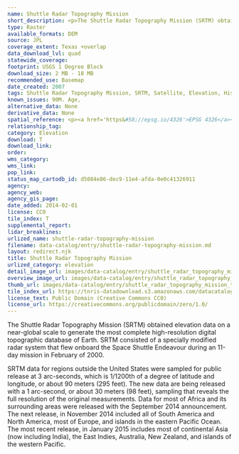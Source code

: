 ```yaml
---
name: Shuttle Radar Topography Mission
short_description: <p>The Shuttle Radar Topography Mission (SRTM) obtained elevation data on a near-global scale to generate the most complete high-resolution digital topographic database of Earth.</p>
type: Raster
available_formats: DEM
source: JPL
coverage_extent: Texas +overlap
data_download_lvl: quad
statewide_coverage: 
footprint: USGS 1 Degree Block
download_size: 2 MB - 18 MB
recommended_use: Basemap
date_created: 2007
tags: Shuttle Radar Topography Mission, SRTM, Satellite, Elevation, Historical, Texas, Statewide
known_issues: 90M. Age,
alternative_data: None
derivative_data: None
spatial_reference: <p><a href='https&#58;//epsg.io/4326'>EPSG 4326</a></p>
relationship_tag: 
category: Elevation
download: T
download_link: 
order: 
wms_category: 
wms_link: 
pop_link: 
status_map_cartodb_id: d5084e86-dec9-11e4-afda-0e0c41326911
agency: 
agency_web: 
agency_gis_page: 
date_added: 2014-02-01
license: CC0
tile_index: T
supplemental_report: 
lidar_breaklines: 
urlized_name: shuttle-radar-topography-mission
filename: data-catalog/entry/shuttle-radar-topography-mission.md
layout: redirect.njk
title: Shuttle Radar Topography Mission
urlized_category: elevation
detail_image_url: images/data-catalog/entry/shuttle_radar_topography_mission_detail.jpg
overview_image_url: images/data-catalog/entry/shuttle_radar_topography_mission_overview.jpg
thumb_url: images/data-catalog/entry/shuttle_radar_topography_mission_th.jpg
tile_index_url: https://tnris-datadownload.s3.amazonaws.com/datacatalog/tile_index/shuttle_radar_topography_mission_tileindex.zip
license_text: Public Domain (Creative Commons CC0)
license_url: https://creativecommons.org/publicdomain/zero/1.0/
---
```


The Shuttle Radar Topography Mission (SRTM) obtained elevation data on a near-global scale to generate the most complete high-resolution digital topographic database of Earth. SRTM consisted of a specially modified radar system that flew onboard the Space Shuttle Endeavour during an 11-day mission in February of 2000. 

SRTM data for regions outside the United States were sampled for public release at 3 arc-seconds, which is 1/1200th of a degree of latitude and longitude, or about 90 meters (295 feet). The new data are being released with a 1 arc-second, or about 30 meters (98 feet), sampling that reveals the full resolution of the original measurements. Data for most of Africa and its surrounding areas were released with the September 2014 announcement. The next release, in November 2014 included all of South America and North America, most of Europe, and islands in the eastern Pacific Ocean. The most recent release, in January 2015 includes most of continental Asia (now including India), the East Indies, Australia, New Zealand, and islands of the western Pacific.



